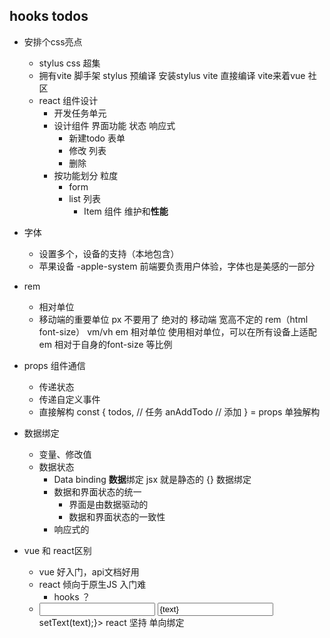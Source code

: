## hooks todos

- 安排个css亮点
  - stylus
      css 超集
  - 拥有vite 脚手架
      stylus 预编译 安装stylus vite 直接编译
      vite来着vue 社区
  - react 组件设计
      - 开发任务单元
      - 设计组件
        界面功能 状态 响应式 
        - 新建todo 表单
        - 修改 列表 
        - 删除
      - 按功能划分 粒度
        - form
        - list 列表
          - Item 组件 维护和**性能**

- 字体
  - 设置多个，设备的支持（本地包含）
  - 苹果设备 -apple-system  前端要负责用户体验，字体也是美感的一部分
- rem
  - 相对单位
  - 移动端的重要单位 px 不要用了 绝对的
      移动端 宽高不定的 rem（html font-size） vm/vh em 相对单位
      使用相对单位，可以在所有设备上适配
      em 相对于自身的font-size 等比例

- props  组件通信
    - 传递状态
    - 传递自定义事件
    - 直接解构
         const {
            todos, // 任务
            anAddTodo // 添加
         } = props 单独解构

- 数据绑定
    - 变量、修改值
    - 数据状态
        - Data binding **数据**绑定 jsx 就是静态的
        {} 数据绑定
        - 数据和界面状态的统一 
            - 界面是由数据驱动的
            - 数据和界面状态的一致性
        - 响应式的 


- vue 和 react区别
    - vue 好入门，api文档好用
    - react 倾向于原生JS  入门难
        - hooks ？
    - <input v-model="text"/>
        <input value= {text} onChange={() => setText(text);}>
        react 坚持 单向绑定 